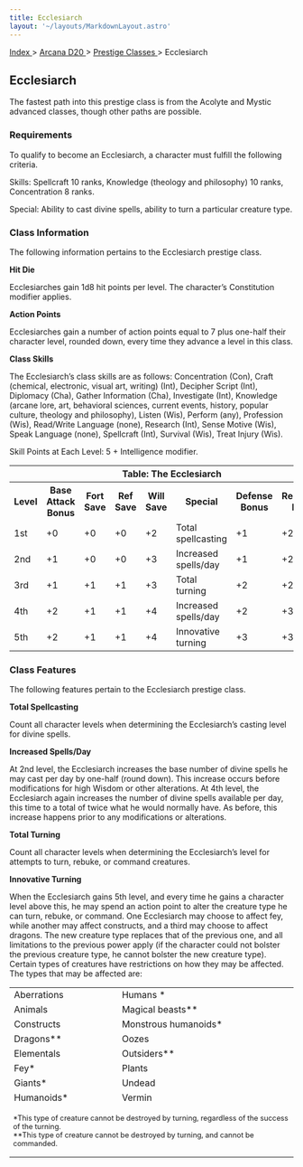 ```yaml
---
title: Ecclesiarch
layout: '~/layouts/MarkdownLayout.astro'
---
```


[ Index ](/) > [ Arcana D20 ](/arcana.d20.srd) > [ Prestige Classes ](/arcana.d20.srd/prestige.classes) > Ecclesiarch

##  Ecclesiarch

The fastest path into this prestige class is from the Acolyte and Mystic
advanced classes, though other paths are possible.

###  Requirements

To qualify to become an Ecclesiarch, a character must fulfill the following
criteria.

Skills: Spellcraft 10 ranks, Knowledge (theology and philosophy) 10 ranks,
Concentration 8 ranks.

Special: Ability to cast divine spells, ability to turn a particular creature
type.

###  Class Information

The following information pertains to the Ecclesiarch prestige class.

**Hit Die**

Ecclesiarches gain 1d8 hit points per level. The character’s Constitution
modifier applies.

**Action Points**

Ecclesiarches gain a number of action points equal to 7 plus one-half their
character level, rounded down, every time they advance a level in this class.

**Class Skills**

The Ecclesiarch’s class skills are as follows: Concentration (Con), Craft
(chemical, electronic, visual art, writing) (Int), Decipher Script (Int),
Diplomacy (Cha), Gather Information (Cha), Investigate (Int), Knowledge
(arcane lore, art, behavioral sciences, current events, history, popular
culture, theology and philosophy), Listen (Wis), Perform (any), Profession
(Wis), Read/Write Language (none), Research (Int), Sense Motive (Wis), Speak
Language (none), Spellcraft (Int), Survival (Wis), Treat Injury (Wis).

Skill Points at Each Level: 5 + Intelligence modifier.


<table> <tr> <th colspan="8"> Table: The Ecclesiarch </th> </tr> <tr> <th> Level </th> <th> Base Attack Bonus </th> <th> Fort Save </th> <th> Ref Save </th> <th> Will Save </th> <th> Special </th> <th> Defense Bonus </th> <th> Reputation Bonus </th> </tr> <tr> <td> 1st </td> <td> +0 </td> <td> +0 </td> <td> +0 </td> <td> +2 </td> <td> Total spellcasting </td> <td> +1 </td> <td> +2 </td> </tr> <tr class="shaded"> <td> 2nd </td> <td> +1 </td> <td> +0 </td> <td> +0 </td> <td> +3 </td> <td> Increased spells/day </td> <td> +1 </td> <td> +2 </td> </tr> <tr> <td> 3rd </td> <td> +1 </td> <td> +1 </td> <td> +1 </td> <td> +3 </td> <td> Total turning </td> <td> +2 </td> <td> +2 </td> </tr> <tr class="shaded"> <td> 4th </td> <td> +2 </td> <td> +1 </td> <td> +1 </td> <td> +4 </td> <td> Increased spells/day </td> <td> +2 </td> <td> +3 </td> </tr> <tr> <td> 5th </td> <td> +2 </td> <td> +1 </td> <td> +1 </td> <td> +4 </td> <td> Innovative turning </td> <td> +3 </td> <td> +3 </td> </tr> </table>



###  Class Features

The following features pertain to the Ecclesiarch prestige class.

**Total Spellcasting**

Count all character levels when determining the Ecclesiarch’s casting level
for divine spells.

**Increased Spells/Day**

At 2nd level, the Ecclesiarch increases the base number of divine spells he
may cast per day by one-half (round down). This increase occurs before
modifications for high Wisdom or other alterations. At 4th level, the
Ecclesiarch again increases the number of divine spells available per day,
this time to a total of twice what he would normally have. As before, this
increase happens prior to any modifications or alterations.

**Total Turning**

Count all character levels when determining the Ecclesiarch’s level for
attempts to turn, rebuke, or command creatures.

**Innovative Turning**

When the Ecclesiarch gains 5th level, and every time he gains a character
level above this, he may spend an action point to alter the creature type he
can turn, rebuke, or command. One Ecclesiarch may choose to affect fey, while
another may affect constructs, and a third may choose to affect dragons. The
new creature type replaces that of the previous one, and all limitations to
the previous power apply (if the character could not bolster the previous
creature type, he cannot bolster the new creature type). Certain types of
creatures have restrictions on how they may be affected. The types that may be
affected are:


<table> <tr> <td> Aberrations </td> <td> Humans * </td> </tr> <tr class="shaded"> <td> Animals </td> <td> Magical beasts** </td> </tr> <tr> <td> Constructs </td> <td> Monstrous humanoids* </td> </tr> <tr class="shaded"> <td> Dragons** </td> <td> Oozes </td> </tr> <tr> <td> Elementals </td> <td> Outsiders** </td> </tr> <tr class="shaded"> <td> Fey* </td> <td> Plants </td> </tr> <tr> <td> Giants* </td> <td> Undead </td> </tr> <tr class="shaded"> <td> Humanoids* </td> <td> Vermin </td> </tr> <tr> <td colspan="2" style="font-size: .8em; text-align: left"> <p> *This type of creature cannot be destroyed by turning, regardless of the success of the turning. <br/> **This type of creature cannot be destroyed by turning, and cannot be commanded. </p> </td> </tr> </table>



